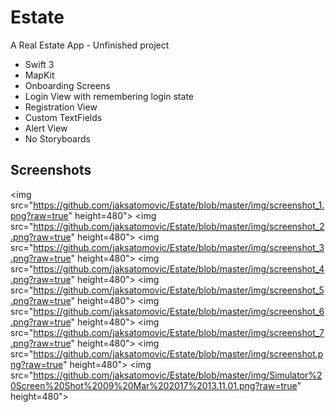 # Estate
A Real Estate App - Unfinished project
 - Swift 3 
 - MapKit
 - Onboarding Screens
 - Login View with remembering login state
 - Registration View
 - Custom TextFields
 - Alert View
 - No Storyboards


## Screenshots

<img src="https://github.com/jaksatomovic/Estate/blob/master/img/screenshot_1.png?raw=true" height=480">
<img src="https://github.com/jaksatomovic/Estate/blob/master/img/screenshot_2.png?raw=true" height=480">
<img src="https://github.com/jaksatomovic/Estate/blob/master/img/screenshot_3.png?raw=true" height=480">
<img src="https://github.com/jaksatomovic/Estate/blob/master/img/screenshot_4.png?raw=true" height=480">
<img src="https://github.com/jaksatomovic/Estate/blob/master/img/screenshot_5.png?raw=true" height=480">
<img src="https://github.com/jaksatomovic/Estate/blob/master/img/screenshot_6.png?raw=true" height=480">
<img src="https://github.com/jaksatomovic/Estate/blob/master/img/screenshot_7.png?raw=true" height=480">
<img src="https://github.com/jaksatomovic/Estate/blob/master/img/screenshot.png?raw=true" height=480">
<img src="https://github.com/jaksatomovic/Estate/blob/master/img/Simulator%20Screen%20Shot%2009%20Mar%202017%2013.11.01.png?raw=true" height=480">
